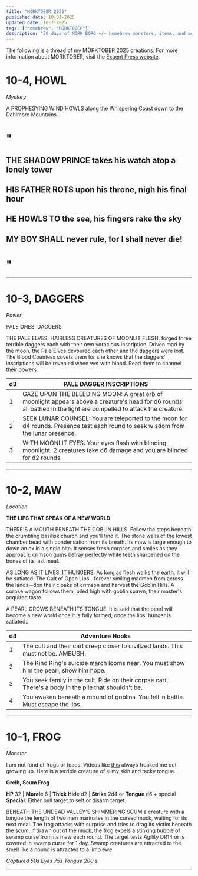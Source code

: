 ```yaml
---
title: "MÖRKTOBER 2025"
published_date: 10-01-2025
updated_date: 10-7-2025
tags: ["homebrew", "MÖRKTOBER"]
description: "30 days of MÖRK BORG ~/~ homebrew monsters, items, and more ~/~ scum, rot, iron, filth"
---
```


The following is a thread of my MÖRKTOBER 2025 creations. For more information about MÖRKTOBER, visit the [Exuent Press website](https://www.exeunt.press/morktober).
# 10-4, HOWL
*Mystery*

A PROPHESYING WIND HOWLS along the Whispering Coast down to the Dahlmore Mountains. 

# " 
## THE SHADOW PRINCE takes his watch atop a lonely tower 
## HIS FATHER ROTS upon his throne, nigh his final hour
## HE HOWLS TO the sea, his fingers rake the sky
## MY BOY SHALL never rule, for I shall never die!
# "
---
# 10-3, DAGGERS
*Power*

PALE ONES' DAGGERS

THE PALE ELVES, HAIRLESS CREATURES OF MOONLIT FLESH, forged three terrible daggers each with their own voracious inscription. Driven mad by the moon, the Pale Elves devoured each other and the daggers were lost. The Blood Countess covets them for she knows that the daggers' inscriptions will be revealed when wet with blood. Read them to channel their powers.

| **d3** | **PALE DAGGER INSCRIPTIONS**                                                                                                                                       |
| ------ | ------------------------------------------------------------------------------------------------------------------------------------------------------------------ |
| 1      | GAZE UPON THE BLEEDING MOON: A great orb of moonlight appears above a creature's head for d6 rounds, all bathed in the light are compelled to attack the creature. |
| 2      | SEEK LUNAR COUNSEL: You are teleported to the moon for d4 rounds. Presence test each round to seek wisdom from the lunar presence.                                 |
| 3      | WITH MOONLIT EYES: Your eyes flash with blinding moonlight. 2 creatures take d6 damage and you are blinded for d2 rounds.                                          |

---
# 10-2, MAW
*Location*

**THE LIPS THAT SPEAK OF A NEW WORLD**

THERE'S A MOUTH BENEATH THE GOBLIN HILLS. Follow the steps beneath the crumbling basilisk church and you'll find it. The stone walls of the lowest chamber bead with condensation from its breath. Its maw is large enough to down an ox in a single bite. It senses fresh corpses and smiles as they approach; crimson gums betray perfectly white teeth sharpened on the bones of its last meal. 

AS LONG AS IT LIVES, IT HUNGERS. As long as flesh walks the earth, it will be satiated. The Cult of Open Lips--forever smiling madmen from across the lands--don their cloaks of crimson and harvest the Goblin Hills. A corpse wagon follows them, piled high with goblin spawn, their master's acquired taste.

A PEARL GROWS BENEATH ITS TONGUE. It is said that the pearl will become a new world once it is fully formed, once the lips' hunger is satiated...

| d4  | Adventure Hooks                                                                                       |
| --- | ----------------------------------------------------------------------------------------------------- |
| 1   | The cult and their cart creep closer to civilized lands. This must not be. AMBUSH.                    |
| 2   | The Kind King's suicide march looms near. You must show him the pearl, show him hope.                 |
| 3   | You seek family in the cult. Ride on their corpse cart. There's a body in the pile that shouldn't be. |
| 4   | You awaken beneath a mound of goblins. You fell in battle. Must escape the lips.                      |

---
# 10-1, FROG
*Monster*

I am not fond of frogs or toads. Videos like [this](https://www.youtube.com/shorts/Ctqr0RSoQY0) always freaked me out growing up. Here is a terrible creature of slimy skin and tacky tongue.

**Grelb, Scum Frog**

**HP** 32 | **Morale** 6 | **Thick Hide** d2 | **Strike** 2d4 or **Tongue** d6 + special
**Special:** Either pull target to self or disarm target.

BENEATH THE UNDEAD VALLEY'S SHIMMERING SCUM a creature with a tongue the length of two men marinates in the cursed muck, waiting for its next meal. The frog attacks with surprise and tries to drag its victim beneath the scum. If drawn out of the muck, the frog expels a stinking bubble of swamp curse from its maw each round. The target tests Agility DR14 or is covered in swamp curse for 1 day. Swamp creatures are attracted to the smell like a hound is attracted to a limp ewe.

*Captured 50s     Eyes 75s     Tongue 200 s*

---
